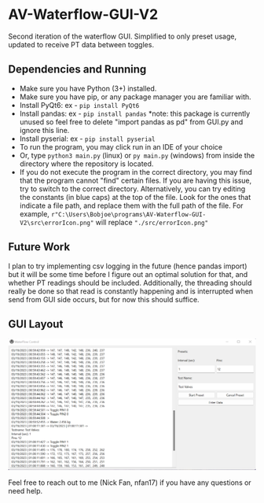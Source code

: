 # AV-Waterflow-GUI-V2
Second iteration of the waterflow GUI. Simplified to only preset usage, updated to receive PT data between toggles.

## Dependencies and Running
- Make sure you have Python (3+) installed. 
- Make sure you have pip, or any package manager you are familiar with.
- Install PyQt6: ex - ```pip install PyQt6```
- Install pandas: ex - ```pip install pandas``` *note: this package is currently unused so feel free to delete "import pandas as pd" from GUI.py and ignore this line.
- Install pyserial: ex - ```pip install pyserial```
- To run the program, you may click run in an IDE of your choice
- Or, type ```python3 main.py``` (linux) or ```py main.py``` (windows) from inside the directory where the repository is located.
- If you do not execute the program in the correct directory, you may find that the program cannot "find" certain files. If you are having this issue, try to switch to the correct directory. Alternatively, you can try editing the constants (in blue caps) at the top of the file. Look for the ones that indicate a file path, and replace them with the full path of the file. For example, ```r"C:\Users\Bobjoe\programs\AV-Waterflow-GUI-V2\src\errorIcon.png"``` will replace ```"./src/errorIcon.png"```

## Future Work
I plan to try implementing csv logging in the future (hence pandas import) but it will be some time before I figure out an optimal solution for that, and whether PT readings should be included. Additionally, the threading should really be done so that read is constantly happening and is interrupted when send from GUI side occurs, but for now this should suffice. 

## GUI Layout
<img src="./src/GUIscreenshot.png" alt="" title="GUIexample">

Feel free to reach out to me (Nick Fan, nfan17) if you have any questions or need help.
